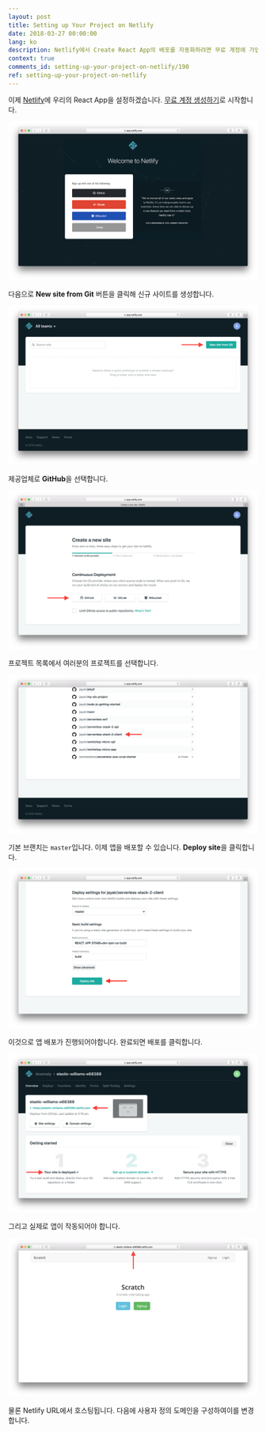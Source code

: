 ```yaml
---
layout: post
title: Setting up Your Project on Netlify
date: 2018-03-27 00:00:00
lang: ko
description: Netlify에서 Create React App의 배포를 자동화하려면 무료 계정에 가입하고 Git 저장소를 추가하십시오.
context: true
comments_id: setting-up-your-project-on-netlify/190
ref: setting-up-your-project-on-netlify
---
```


이제 [Netlify](https://www.netlify.com)에 우리의 React App을 설정하겠습니다. [무료 계정 생성하기](https://app.netlify.com/signup)로 시작합니다.

![Netlify 회원 가입 화면](/assets/part2/signup-for-netlify.png)

다음으로 **New site from Git** 버튼을 클릭해 신규 사이트를 생성합니다.

![Git에서 신규 사이트 클릭하기 화면](/assets/part2/hit-new-site-from-git-button.png)

제공업체로 **GitHub**을 선택합니다.

![GitHub 선택 화면](/assets/part2/select-github-as-provider.png)

프로젝트 목록에서 여러분의 프로젝트를 선택합니다.

![GitHub 저장소 목록에서 선택 화면](/assets/part2/select-github-repo-from-list.png)


기본 브랜치는 `master`입니다. 이제 앱을 배포할 수 있습니다. **Deploy site**을 클릭합니다.

![사이트 배포 클릭 화면](/assets/part2/hit-deploy-site.png)

이것으로 앱 배포가 진행되어야합니다. 완료되면 배포를 클릭합니다. 

![배포된 사이트 보기 화면](/assets/part2/view-deployed-site.png)

그리고 실제로 앱이 작동되어야 합니다.

![Netlify 노트 앱 배포 화면](/assets/part2/netlify-deployed-notes-app.png)

물론 Netlify URL에서 호스팅됩니다. 다음에 사용자 정의 도메인을 구성하여이를 변경합니다.
